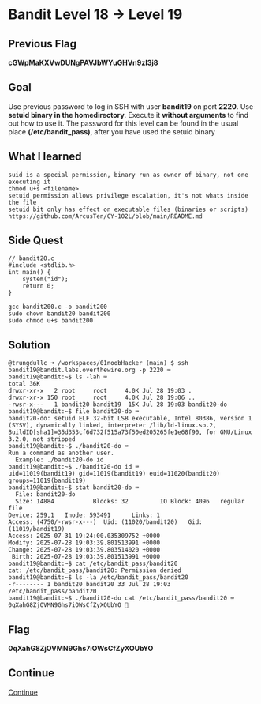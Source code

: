 # Bandit Level 18 → Level 19

## Previous Flag
<b>cGWpMaKXVwDUNgPAVJbWYuGHVn9zl3j8</b>

## Goal
Use previous password to log in SSH with user <b>bandit19</b> on port <b>2220</b>.  Use <b>setuid binary in the homedirectory</b>. Execute it <b>without arguments</b> to find out how to use it. The password for this level can be found in the usual place <b>(/etc/bandit_pass)</b>, after you have used the setuid binary

## What I learned
```
suid is a special permission, binary run as owner of binary, not one executing it
chmod u+s <filename>
setuid permission allows privilege escalation, it's not whats inside the file
setuid bit only has effect on executable files (binaries or scripts)
https://github.com/ArcusTen/CY-102L/blob/main/README.md
```

## Side Quest
```
// bandit20.c
#include <stdlib.h>
int main() {
    system("id");
    return 0;
}

gcc bandit200.c -o bandit200
sudo chown bandit20 bandit200
sudo chmod u+s bandit200
```

## Solution
```
@trungdullc ➜ /workspaces/01noobHacker (main) $ ssh bandit19@bandit.labs.overthewire.org -p 2220 ⌨️
bandit19@bandit:~$ ls -lah ⌨️
total 36K
drwxr-xr-x   2 root     root     4.0K Jul 28 19:03 .
drwxr-xr-x 150 root     root     4.0K Jul 28 19:06 ..
-rwsr-x---   1 bandit20 bandit19  15K Jul 28 19:03 bandit20-do
bandit19@bandit:~$ file bandit20-do ⌨️
bandit20-do: setuid ELF 32-bit LSB executable, Intel 80386, version 1 (SYSV), dynamically linked, interpreter /lib/ld-linux.so.2, BuildID[sha1]=35d353cf6d732f515a73f50ed205265fe1e68f90, for GNU/Linux 3.2.0, not stripped
bandit19@bandit:~$ ./bandit20-do ⌨️
Run a command as another user.
  Example: ./bandit20-do id
bandit19@bandit:~$ ./bandit20-do id ⌨️
uid=11019(bandit19) gid=11019(bandit19) euid=11020(bandit20) groups=11019(bandit19)
bandit19@bandit:~$ stat bandit20-do ⌨️
  File: bandit20-do
  Size: 14884           Blocks: 32         IO Block: 4096   regular file
Device: 259,1   Inode: 593491      Links: 1
Access: (4750/-rwsr-x---)  Uid: (11020/bandit20)   Gid: (11019/bandit19)
Access: 2025-07-31 19:24:00.035309752 +0000
Modify: 2025-07-28 19:03:39.801513991 +0000
Change: 2025-07-28 19:03:39.803514020 +0000
 Birth: 2025-07-28 19:03:39.801513991 +0000
bandit19@bandit:~$ cat /etc/bandit_pass/bandit20
cat: /etc/bandit_pass/bandit20: Permission denied
bandit19@bandit:~$ ls -la /etc/bandit_pass/bandit20
-r-------- 1 bandit20 bandit20 33 Jul 28 19:03 /etc/bandit_pass/bandit20
bandit19@bandit:~$ ./bandit20-do cat /etc/bandit_pass/bandit20 ⌨️
0qXahG8ZjOVMN9Ghs7iOWsCfZyXOUbYO 🔐
```

## Flag
<b>0qXahG8ZjOVMN9Ghs7iOWsCfZyXOUbYO</b>

## Continue
[Continue](/overthewire/1920.md)